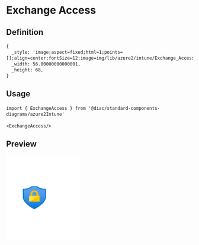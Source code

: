 # Exchange Access

## Definition

```
{
  _style: 'image;aspect=fixed;html=1;points=[];align=center;fontSize=12;image=img/lib/azure2/intune/Exchange_Access.svg;strokeColor=none;',
  _width: 56.00000000000001,
  _height: 68,
}
```

## Usage

```
import { ExchangeAccess } from '@diac/standard-components-diagrams/azure2Intune'

<ExchangeAccess/>
```

## Preview

<img src="./exchange-access.png" width="200"/>
